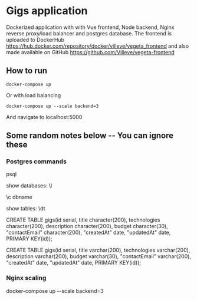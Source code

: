 # Gigs application
Dockerized application with with Vue frontend, Node backend, Nginx reverse proxy/load balancer and postgres database. The frontend is uploaded to DockerHub https://hub.docker.com/repository/docker/villeve/vegeta_frontend and also made available on GitHub https://github.com/Villeve/vegeta-frontend

## How to run
```
docker-compose up
```

Or with load balancing

```
docker-compose up --scale backend=3
```

And navigate to localhost:5000





## Some random notes below -- You can ignore these
### Postgres commands
psql

show databases: \l

\c dbname

show tables: \dt

CREATE TABLE gigs(id serial, title character(200), technologies character(200), description character(200), budget character(30), "contactEmail" character(200), "createdAt" date, "updatedAt" date, PRIMARY KEY(id));

CREATE TABLE gigs(id serial, title varchar(200), technologies varchar(200), description varchar(200), budget varchar(30), "contactEmail" varchar(200), "createdAt" date, "updatedAt" date, PRIMARY KEY(id));

### Nginx scaling
docker-compose up --scale backend=3
